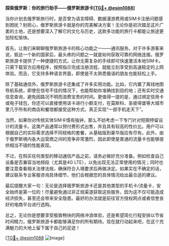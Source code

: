 **探索俄罗斯：你的旅行助手——俄罗斯旅游卡[[TG💪+ @esim1088](https://t.me/s/esim1088)]**

当你计划去俄罗斯旅行时，是否曾为语言障碍、数据漫游费用或SIM卡注册问题感到困扰？别担心，俄罗斯旅游卡就是你的完美解决方案！无论你是初次踏足这片广袤的土地，还是想要深入了解它的文化与历史，这款多功能的旅行卡都能让旅途更加轻松愉快。

首先，让我们来聊聊俄罗斯旅游卡的核心功能之一——通讯服务。对于许多游客来说，抵达一个新的国家后，最头疼的问题之一就是如何获取可靠的网络连接。俄罗斯旅游卡提供了一种便捷的方式，让你无需复杂的手续即可快速激活本地SIM卡。只需下载官方应用程序，按照指示完成注册流程，就能立刻享受到高速稳定的上网体验。而且，它支持多种语言界面，即使是不太熟悉俄语的朋友也能轻松上手。

除了基础通信外，俄罗斯旅游卡还集成了许多实用功能。比如，它内置了离线地图导航系统，即使在信号不佳的情况下，也能帮助你准确找到目的地；还有实时交通信息查询，避免因路况不明而浪费宝贵的时间。更值得一提的是，通过绑定信用卡或电子钱包，你还可以直接使用该卡进行小额支付，在莫斯科、圣彼得堡等大城市里几乎所有的商店和餐馆都接受这种方式，真正实现“一部手机走天下”。

当然，如果你对传统实体SIM卡情有独钟，那么不妨考虑一下专门针对短期停留设计的流量卡。这类产品通常以预付费形式出售，并且具有较高的性价比。用户可以根据自己的实际需求选择不同规格的套餐，从基础版到豪华版应有尽有。此外，由于俄罗斯境内各大运营商之间的竞争非常激烈，因此即使是普通的流量卡也能够提供相当不错的性能表现。

不过，在购买任何类型的移动通信产品之前，请务必做好充分准备。例如检查自己设备是否兼容当地频段（尤其是4G LTE），以免出现无法正常使用的情况；同时也要注意查看相关法律法规，确保符合入境要求后再做决定。如果实在不确定的话，建议联系专业客服咨询具体细节，他们会根据您的具体情况给出最合适的建议。

最后提醒大家一句：无论是选择俄罗斯旅游卡还是其他类型的手机卡/流量卡，安全始终是第一位的！尽量避免通过非正规渠道获取这些服务，因为这不仅可能造成经济损失，甚至还会带来安全隐患。最好的办法就是前往官方授权网点或者信誉良好的电商平台进行选购。

总之，无论你是想要享受极致畅快的网络冲浪体验，还是希望简化行程安排以节省时间精力，俄罗斯旅游卡都能够满足你的所有期待。现在就行动起来吧，在这个充满魅力的大地上留下属于自己的足迹！

[[TG💪+ @esim1088](https://t.me/s/esim1088) ![Image](https://i.postimg.cc/4NQfJmqS/Snipaste-2025-05-13-00-14-12.png)]